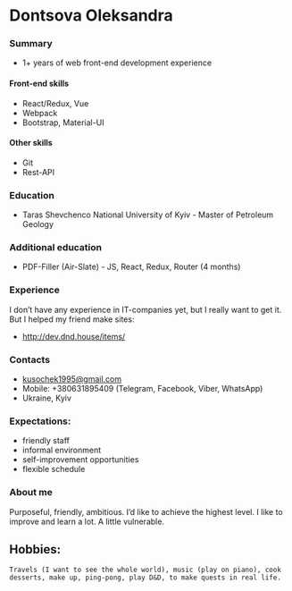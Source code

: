 # Dontsova Oleksandra

### Summary
* 1+ years of web front-end development experience

#### Front-end skills
* React/Redux, Vue
* Webpack
* Bootstrap, Material-UI

#### Other skills
* Git
* Rest-API

### Education
* Taras Shevchenco National University of Kyiv - Master of Petroleum Geology

### Additional education
* PDF-Filler (Air-Slate) - JS, React, Redux, Router (4 months)

### Experience

I don’t have any experience in IT-companies yet, but I really want to get it.
But I helped my friend make sites:
* http://dev.dnd.house/items/


### Contacts
* kusochek1995@gmail.com
* Mobile: +380631895409 (Telegram, Facebook, Viber, WhatsApp)
* Ukraine, Kyiv

### Expectations:
* friendly staff
* informal environment
* self-improvement opportunities
* flexible schedule

### About me
Purposeful, friendly, ambitious. I’d like to achieve the highest level. I like to improve and learn a lot. A little vulnerable.

## Hobbies:
    Travels (I want to see the whole world), music (play on piano), cook desserts, make up, ping-pong, play D&D, to make quests in real life.
